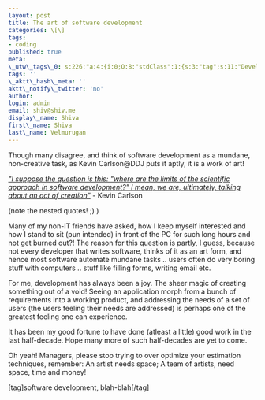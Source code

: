 ```yaml
---
layout: post
title: The art of software development
categories: \[\]
tags:
- coding
published: true
meta:
\_utw\_tags\_0: s:226:"a:4:{i:0;O:8:"stdClass":1:{s:3:"tag";s:11:"Development";}i:1;O:8:"stdClass":1:{s:3:"tag";s:15:"Random-Thoughts";}i:2;O:8:"stdClass":1:{s:3:"tag";s:20:"software-development";}i:3;O:8:"stdClass":1:{s:3:"tag";s:10:"Technology";}}";
tags: ''
\_aktt\_hash\_meta: ''
aktt\_notify\_twitter: 'no'
author:
login: admin
email: shiv@shiv.me
display\_name: Shiva
first\_name: Shiva
last\_name: Velmurugan
---
```


Though many disagree, and think of software development as a mundane, non-creative task, as Kevin Carlson@DDJ puts it aptly, it is a work of art!

_["I suppose the question is this: "where are the limits of the scientific approach in software development?" I mean, we are, ultimately, talking about an act of creation"][0] -_ Kevin Carlson

(note the nested quotes! ;) )

Many of my non-IT friends have asked, how I keep myself interested and how I stand to sit (pun intended) in front of the PC for such long hours and not get burned out?! The reason for this question is partly, I guess, because not every developer that writes software, thinks of it as an art form, and hence most software automate mundane tasks .. users often do very boring stuff with computers .. stuff like filling forms, writing email etc.

For me, development has always been a joy. The sheer magic of creating something out of a void! Seeing an application morph from a bunch of requirements into a working product, and addressing the needs of a set of users (the users feeling their needs are addressed) is perhaps one of the greatest feeling one can experience.

It has been my good fortune to have done (atleast a little) good work in the last half-decade. Hope many more of such half-decades are yet to come.

Oh yeah! Managers, please stop trying to over optimize your estimation techniques, remember: An artist needs space; A team of artists, need space, time and money!

\[tag\]software development, blah-blah\[/tag\]


[0]: http://www.ddj.com/debugblog/archives/2006/12/the_static_idea.html